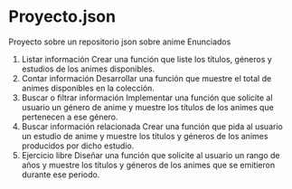 # Proyecto.json
Proyecto sobre un repositorio json sobre anime
Enunciados
1. Listar información
Crear una función que liste los títulos, géneros y estudios de los animes disponibles.
2. Contar información
Desarrollar una función que muestre el total de animes disponibles en la colección.
3. Buscar o filtrar información
Implementar una función que solicite al usuario un género de anime y muestre los títulos de
los animes que pertenecen a ese género.
4. Buscar información relacionada
Crear una función que pida al usuario un estudio de anime y muestre los títulos y géneros
de los animes producidos por dicho estudio.
5. Ejercicio libre
Diseñar una función que solicite al usuario un rango de años y muestre los títulos y géneros
de los animes que se emitieron durante ese periodo.
